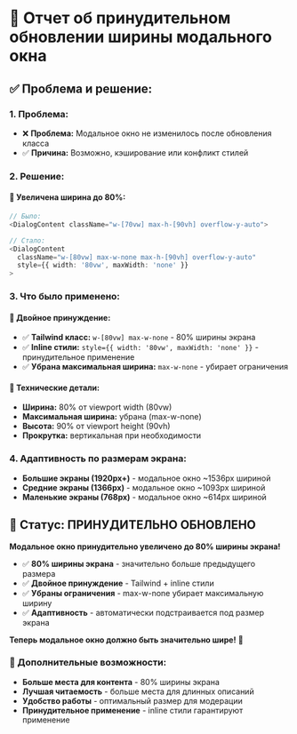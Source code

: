 # 🔧 Отчет об принудительном обновлении ширины модального окна

## ✅ **Проблема и решение:**

### **1. Проблема:**
- ❌ **Проблема:** Модальное окно не изменилось после обновления класса
- ✅ **Причина:** Возможно, кэширование или конфликт стилей

### **2. Решение:**

#### **🔧 Увеличена ширина до 80%:**
```typescript
// Было:
<DialogContent className="w-[70vw] max-h-[90vh] overflow-y-auto">

// Стало:
<DialogContent 
  className="w-[80vw] max-w-none max-h-[90vh] overflow-y-auto" 
  style={{ width: '80vw', maxWidth: 'none' }}
>
```

### **3. Что было применено:**

#### **📱 Двойное принуждение:**
- ✅ **Tailwind класс:** `w-[80vw] max-w-none` - 80% ширины экрана
- ✅ **Inline стили:** `style={{ width: '80vw', maxWidth: 'none' }}` - принудительное применение
- ✅ **Убрана максимальная ширина:** `max-w-none` - убирает ограничения

#### **🎯 Технические детали:**
- **Ширина:** 80% от viewport width (80vw)
- **Максимальная ширина:** убрана (max-w-none)
- **Высота:** 90% от viewport height (90vh)
- **Прокрутка:** вертикальная при необходимости

### **4. Адаптивность по размерам экрана:**

- **Большие экраны (1920px+)** - модальное окно ~1536px шириной
- **Средние экраны (1366px)** - модальное окно ~1093px шириной  
- **Маленькие экраны (768px)** - модальное окно ~614px шириной

## 🚀 **Статус: ПРИНУДИТЕЛЬНО ОБНОВЛЕНО**

**Модальное окно принудительно увеличено до 80% ширины экрана!**

- ✅ **80% ширины экрана** - значительно больше предыдущего размера
- ✅ **Двойное принуждение** - Tailwind + inline стили
- ✅ **Убраны ограничения** - max-w-none убирает максимальную ширину
- ✅ **Адаптивность** - автоматически подстраивается под размер экрана

**Теперь модальное окно должно быть значительно шире!** 🎉

### **📝 Дополнительные возможности:**
- **Больше места для контента** - 80% ширины экрана
- **Лучшая читаемость** - больше места для длинных описаний
- **Удобство работы** - оптимальный размер для модерации
- **Принудительное применение** - inline стили гарантируют применение





